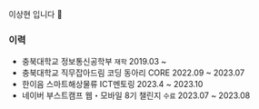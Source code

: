 이상현 입니다 👋

### 이력

- 충북대학교 정보통신공학부 `재학` 2019.03 ~
- 충북대학교 직무잡아드림 코딩 동아리 CORE 2022.09 ~ 2023.07
- 한이음 스마트해상물류 ICT멘토링 2023.4 ~ 2023.10
- 네이버 부스트캠프 웹・모바일 8기 챌린지 `수료` 2023.07 ~ 2023.08

<!--
**dgh06175/dgh06175** is a ✨ _special_ ✨ repository because its `README.md` (this file) appears on your GitHub profile.

Here are some ideas to get you started:

- 🔭 I’m currently working on ...
- 🌱 I’m currently learning ...
- 👯 I’m looking to collaborate on ...
- 🤔 I’m looking for help with ...
- 💬 Ask me about ...
- 📫 How to reach me: ...
- 😄 Pronouns: ...
- ⚡ Fun fact: ...
-->
